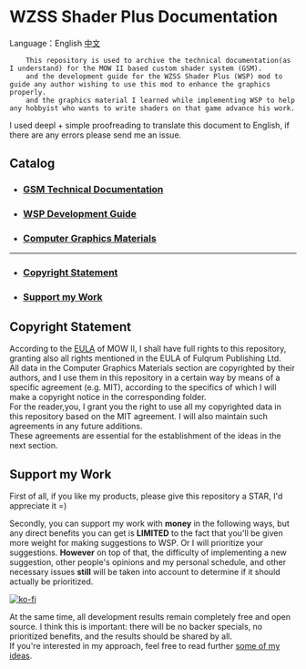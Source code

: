 # WZSS Shader Plus Documentation
Language：English [中文](./README.md) 
  
        This repository is used to archive the technical documentation(as I understand) for the MOW II based custom shader system (GSM).
        and the development guide for the WZSS Shader Plus (WSP) mod to guide any author wishing to use this mod to enhance the graphics properly.
        and the graphics material I learned while implementing WSP to help any hobbyist who wants to write shaders on that game advance his work.
        
I used deepl + simple proofreading to translate this document to English, if there are any errors please send me an issue.
  
## Catalog
* ### [GSM Technical Documentation](./en/GSMDoc/menu.md)
* ### [WSP Development Guide](./en/WSPDoc/menu.md)
* ### [Computer Graphics Materials](./en/CGDoc/menu.md)
---
  
* ### [Copyright Statement](#Copyright-Statement)
* ### [Support my Work](#Support-my-Work)
## Copyright Statement
According to the [EULA](https://store.steampowered.com//eula/1128860_eula_0)  of MOW II, I shall have full rights to this repository, granting also all rights mentioned in the EULA of Fulqrum Publishing Ltd.  
All data in the Computer Graphics Materials section are copyrighted by their authors, and I use them in this repository in a certain way by means of a specific agreement (e.g. MIT), according to the specifics of which I will make a copyright notice in the corresponding folder.  
For the reader,you, I grant you the right to use all my copyrighted data in this repository based on the MIT agreement. I will also maintain such agreements in any future additions.  
These agreements are essential for the establishment of the ideas in the next section.  
## Support my Work
First of all, if you like my products, please give this repository a STAR, I'd appreciate it =)  
  
Secondly, you can support my work with **money** in the following ways, but any direct benefits you can get is **LIMITED** to the fact that you'll be given more weight for making suggestions to WSP. Or I will prioritize your suggestions. **However** on top of that, the difficulty of implementing a new suggestion, other people's opinions and my personal schedule, and other necessary issues **still** will be taken into account to determine if it should actually be prioritized.  

[![ko-fi](https://ko-fi.com/img/githubbutton_sm.svg)](https://ko-fi.com/N4N2ZJR4A)

At the same time, all development results remain completely free and open source. I think this is important: there will be no backer specials, no prioritized benefits, and the results should be shared by all.  
If you're interested in my approach, feel free to read further [some of my ideas](./en/additional/openSource.md).  